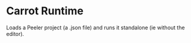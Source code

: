 Carrot Runtime
======

Loads a Peeler project (a .json file) and runs it standalone (ie without the editor).